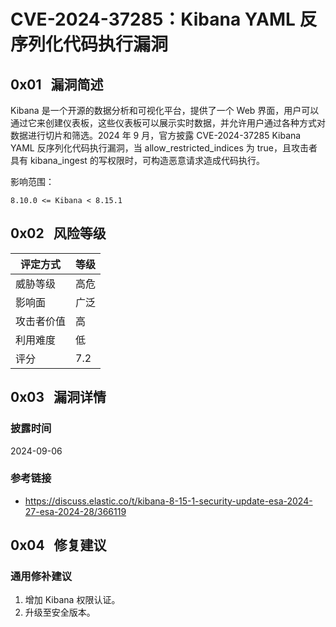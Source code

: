 # CVE-2024-37285：Kibana YAML 反序列化代码执行漏洞

## 0x01   漏洞简述

Kibana 是一个开源的数据分析和可视化平台，提供了一个 Web 界面，用户可以通过它来创建仪表板，这些仪表板可以展示实时数据，并允许用户通过各种方式对数据进行切片和筛选。2024 年 9 月，官方披露 CVE-2024-37285 Kibana YAML 反序列化代码执行漏洞，当 allow_restricted_indices 为 true，且攻击者具有 kibana_ingest 的写权限时，可构造恶意请求造成代码执行。

影响范围：

```
8.10.0 <= Kibana < 8.15.1
```

## 0x02   风险等级

| 评定方式  | 等级  |
| ----- | --- |
| 威胁等级  | 高危  |
| 影响面   | 广泛  |
| 攻击者价值 | 高   |
| 利用难度  | 低   |
| 评分    | 7.2 |

## 0x03   漏洞详情

### 披露时间

2024-09-06

### 参考链接

- https://discuss.elastic.co/t/kibana-8-15-1-security-update-esa-2024-27-esa-2024-28/366119

## 0x04   修复建议

### 通用修补建议

1. 增加 Kibana 权限认证。
2. 升级至安全版本。
